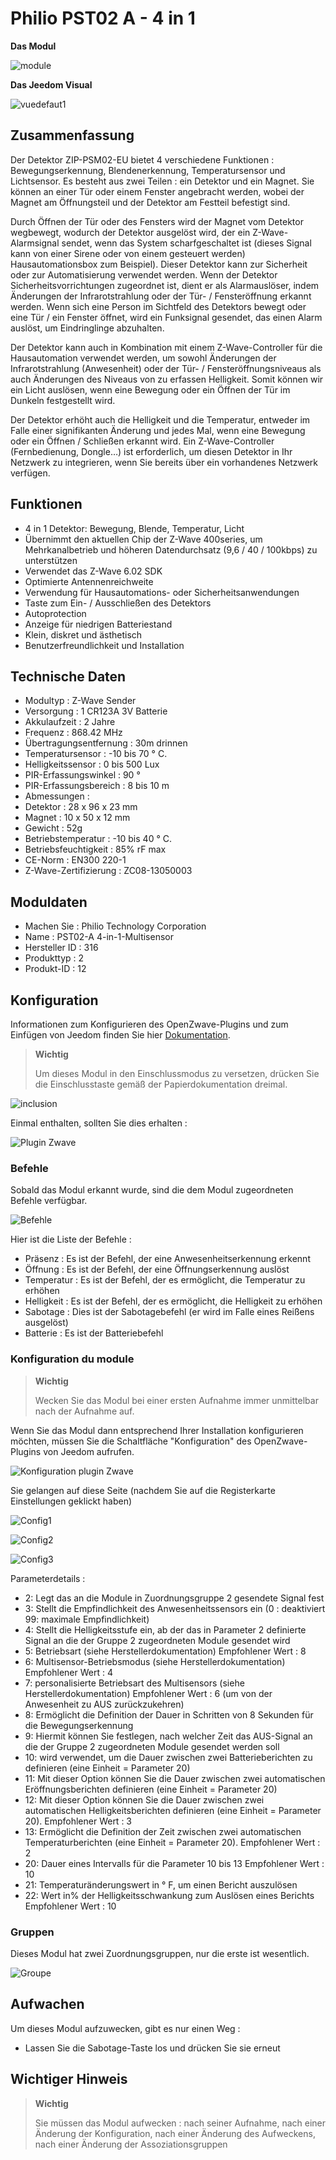 # Philio PST02 A - 4 in 1

**Das Modul**

![module](images/philio.pst02a/module.jpg)

**Das Jeedom Visual**

![vuedefaut1](images/philio.pst02a/vuedefaut1.jpg)

## Zusammenfassung

Der Detektor ZIP-PSM02-EU bietet 4 verschiedene Funktionen : Bewegungserkennung, Blendenerkennung, Temperatursensor und Lichtsensor. Es besteht aus zwei Teilen : ein Detektor und ein Magnet. Sie können an einer Tür oder einem Fenster angebracht werden, wobei der Magnet am Öffnungsteil und der Detektor am Festteil befestigt sind.

Durch Öffnen der Tür oder des Fensters wird der Magnet vom Detektor wegbewegt, wodurch der Detektor ausgelöst wird, der ein Z-Wave-Alarmsignal sendet, wenn das System scharfgeschaltet ist (dieses Signal kann von einer Sirene oder von einem gesteuert werden) Hausautomationsbox zum Beispiel). Dieser Detektor kann zur Sicherheit oder zur Automatisierung verwendet werden. Wenn der Detektor Sicherheitsvorrichtungen zugeordnet ist, dient er als Alarmauslöser, indem Änderungen der Infrarotstrahlung oder der Tür- / Fensteröffnung erkannt werden. Wenn sich eine Person im Sichtfeld des Detektors bewegt oder eine Tür / ein Fenster öffnet, wird ein Funksignal gesendet, das einen Alarm auslöst, um Eindringlinge abzuhalten.

Der Detektor kann auch in Kombination mit einem Z-Wave-Controller für die Hausautomation verwendet werden, um sowohl Änderungen der Infrarotstrahlung (Anwesenheit) oder der Tür- / Fensteröffnungsniveaus als auch Änderungen des Niveaus von zu erfassen Helligkeit. Somit können wir ein Licht auslösen, wenn eine Bewegung oder ein Öffnen der Tür im Dunkeln festgestellt wird.

Der Detektor erhöht auch die Helligkeit und die Temperatur, entweder im Falle einer signifikanten Änderung und jedes Mal, wenn eine Bewegung oder ein Öffnen / Schließen erkannt wird. Ein Z-Wave-Controller (Fernbedienung, Dongle…) ist erforderlich, um diesen Detektor in Ihr Netzwerk zu integrieren, wenn Sie bereits über ein vorhandenes Netzwerk verfügen.

## Funktionen

-   4 in 1 Detektor: Bewegung, Blende, Temperatur, Licht
-   Übernimmt den aktuellen Chip der Z-Wave 400series, um Mehrkanalbetrieb und höheren Datendurchsatz (9,6 / 40 / 100kbps) zu unterstützen
-   Verwendet das Z-Wave 6.02 SDK
-   Optimierte Antennenreichweite
-   Verwendung für Hausautomations- oder Sicherheitsanwendungen
-   Taste zum Ein- / Ausschließen des Detektors
-   Autoprotection
-   Anzeige für niedrigen Batteriestand
-   Klein, diskret und ästhetisch
-   Benutzerfreundlichkeit und Installation

## Technische Daten

-   Modultyp : Z-Wave Sender
-   Versorgung : 1 CR123A 3V Batterie
-   Akkulaufzeit : 2 Jahre
-   Frequenz : 868.42 MHz
-   Übertragungsentfernung : 30m drinnen
-   Temperatursensor : -10 bis 70 ° C.
-   Helligkeitssensor : 0 bis 500 Lux
-   PIR-Erfassungswinkel : 90 °
-   PIR-Erfassungsbereich : 8 bis 10 m
-   Abmessungen :
  -   Detektor : 28 x 96 x 23 mm
  -   Magnet : 10 x 50 x 12 mm
-   Gewicht : 52g
-   Betriebstemperatur : -10 bis 40 ° C.
-   Betriebsfeuchtigkeit : 85% rF max
-   CE-Norm : EN300 220-1
-   Z-Wave-Zertifizierung : ZC08-13050003

## Moduldaten

-   Machen Sie : Philio Technology Corporation
-   Name : PST02-A 4-in-1-Multisensor
-   Hersteller ID : 316
-   Produkttyp : 2
-   Produkt-ID : 12

## Konfiguration

Informationen zum Konfigurieren des OpenZwave-Plugins und zum Einfügen von Jeedom finden Sie hier [Dokumentation](https://doc.jeedom.com/de_DE/plugins/automation%20protocol/openzwave/).

> **Wichtig**
>
> Um dieses Modul in den Einschlussmodus zu versetzen, drücken Sie die Einschlusstaste gemäß der Papierdokumentation dreimal.

![inclusion](images/philio.pst02a/inclusion.jpg)

Einmal enthalten, sollten Sie dies erhalten :

![Plugin Zwave](images/philio.pst02a/information.jpg)

### Befehle

Sobald das Modul erkannt wurde, sind die dem Modul zugeordneten Befehle verfügbar.

![Befehle](images/philio.pst02a/commandes.jpg)

Hier ist die Liste der Befehle :

-   Präsenz : Es ist der Befehl, der eine Anwesenheitserkennung erkennt
-   Öffnung : Es ist der Befehl, der eine Öffnungserkennung auslöst
-   Temperatur : Es ist der Befehl, der es ermöglicht, die Temperatur zu erhöhen
-   Helligkeit : Es ist der Befehl, der es ermöglicht, die Helligkeit zu erhöhen
-   Sabotage : Dies ist der Sabotagebefehl (er wird im Falle eines Reißens ausgelöst)
-   Batterie : Es ist der Batteriebefehl

### Konfiguration du module

> **Wichtig**
>
> Wecken Sie das Modul bei einer ersten Aufnahme immer unmittelbar nach der Aufnahme auf.

Wenn Sie das Modul dann entsprechend Ihrer Installation konfigurieren möchten, müssen Sie die Schaltfläche "Konfiguration" des OpenZwave-Plugins von Jeedom aufrufen.

![Konfiguration plugin Zwave](images/plugin/bouton_configuration.jpg)

Sie gelangen auf diese Seite (nachdem Sie auf die Registerkarte Einstellungen geklickt haben)

![Config1](images/philio.pst02a/config1.jpg)

![Config2](images/philio.pst02a/config2.jpg)

![Config3](images/philio.pst02a/config3.jpg)

Parameterdetails :

-   2: Legt das an die Module in Zuordnungsgruppe 2 gesendete Signal fest
-   3: Stellt die Empfindlichkeit des Anwesenheitssensors ein (0 : deaktiviert 99: maximale Empfindlichkeit)
-   4: Stellt die Helligkeitsstufe ein, ab der das in Parameter 2 definierte Signal an die der Gruppe 2 zugeordneten Module gesendet wird
-   5: Betriebsart (siehe Herstellerdokumentation) Empfohlener Wert : 8
-   6: Multisensor-Betriebsmodus (siehe Herstellerdokumentation) Empfohlener Wert : 4
-   7: personalisierte Betriebsart des Multisensors (siehe Herstellerdokumentation) Empfohlener Wert : 6 (um von der Anwesenheit zu AUS zurückzukehren)
-   8: Ermöglicht die Definition der Dauer in Schritten von 8 Sekunden für die Bewegungserkennung
-   9: Hiermit können Sie festlegen, nach welcher Zeit das AUS-Signal an die der Gruppe 2 zugeordneten Module gesendet werden soll
-   10: wird verwendet, um die Dauer zwischen zwei Batterieberichten zu definieren (eine Einheit = Parameter 20)
-   11: Mit dieser Option können Sie die Dauer zwischen zwei automatischen Eröffnungsberichten definieren (eine Einheit = Parameter 20)
-   12: Mit dieser Option können Sie die Dauer zwischen zwei automatischen Helligkeitsberichten definieren (eine Einheit = Parameter 20). Empfohlener Wert : 3
-   13: Ermöglicht die Definition der Zeit zwischen zwei automatischen Temperaturberichten (eine Einheit = Parameter 20). Empfohlener Wert : 2
-   20: Dauer eines Intervalls für die Parameter 10 bis 13 Empfohlener Wert : 10
-   21: Temperaturänderungswert in ° F, um einen Bericht auszulösen
-   22: Wert in% der Helligkeitsschwankung zum Auslösen eines Berichts Empfohlener Wert : 10

### Gruppen

Dieses Modul hat zwei Zuordnungsgruppen, nur die erste ist wesentlich.

![Groupe](images/philio.pst02a/groupe.jpg)

## Aufwachen

Um dieses Modul aufzuwecken, gibt es nur einen Weg :

-   Lassen Sie die Sabotage-Taste los und drücken Sie sie erneut

## Wichtiger Hinweis

> **Wichtig**
>
> Sie müssen das Modul aufwecken : nach seiner Aufnahme, nach einer Änderung der Konfiguration, nach einer Änderung des Aufweckens, nach einer Änderung der Assoziationsgruppen
